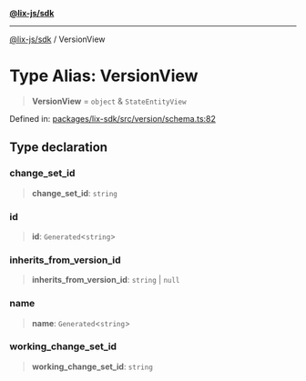 [**@lix-js/sdk**](../README.md)

***

[@lix-js/sdk](../README.md) / VersionView

# Type Alias: VersionView

> **VersionView** = `object` & `StateEntityView`

Defined in: [packages/lix-sdk/src/version/schema.ts:82](https://github.com/opral/monorepo/blob/3bcc1f95be292671fbdc30a84e807512030f233b/packages/lix-sdk/src/version/schema.ts#L82)

## Type declaration

### change\_set\_id

> **change\_set\_id**: `string`

### id

> **id**: `Generated`\<`string`\>

### inherits\_from\_version\_id

> **inherits\_from\_version\_id**: `string` \| `null`

### name

> **name**: `Generated`\<`string`\>

### working\_change\_set\_id

> **working\_change\_set\_id**: `string`
